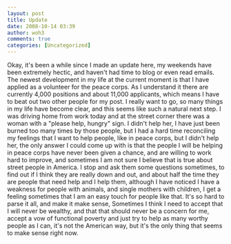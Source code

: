 ```yaml
---
layout: post
title: Update
date: 2008-10-14 03:39
author: woh3
comments: true
categories: [Uncategorized]
---
```

Okay, it's been a while since I made an update here, my weekends have been extremely hectic, and haven't had time to blog or even read emails. The newest development in my life at the current moment is that I have applied as a volunteer for the peace corps. As I understand it there are currently 4,000 positions and about 11,000 applicants, which means I have to beat out two other people for my post. I really want to go, so many things in my life have become clear, and this seems like such a natural next step. I was driving home from work today and at the street corner there was a woman with a "please help, hungry" sign. I didn't help her, I have just been burned too many times by those people, but I had a hard time reconciling my feelings that I want to help people, like in peace corps, but I didn't help her, the only answer I could come up with is that the people I will be helping in peace corps have never been given a chance, and are willing to work hard to improve, and sometimes I am not sure I believe that is true about street people in America. I stop and ask them some questions sometimes, to find out if I think they are really down and out, and about half the time they are people that need help and I help them, although I have noticed I have a weakness for people with animals, and single mothers with children, I get a feeling sometimes that I am an easy touch for people like that. It's so hard to parse it all, and make it make sense, Sometimes I think I need to accept that I will never be wealthy, and that that should never be a concern for me, accept a vow of functional poverty and just try to help as many worthy people as I can, it's not the American way, but it's the only thing that seems to make sense right now.
